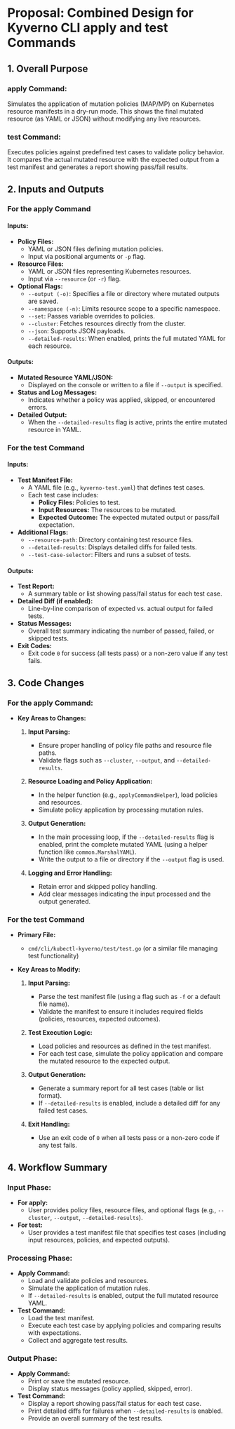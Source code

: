 # Proposal: Combined Design for Kyverno CLI apply and test Commands

## 1. Overall Purpose

### apply Command:
Simulates the application of mutation policies (MAP/MP) on Kubernetes resource manifests in a dry-run mode. This shows the final mutated resource (as YAML or JSON) without modifying any live resources.

### test Command:
Executes policies against predefined test cases to validate policy behavior. It compares the actual mutated resource with the expected output from a test manifest and generates a report showing pass/fail results.

## 2. Inputs and Outputs

### For the apply Command

#### Inputs:
- **Policy Files:**
  - YAML or JSON files defining mutation policies.
  - Input via positional arguments or `-p` flag.
- **Resource Files:**
  - YAML or JSON files representing Kubernetes resources.
  - Input via `--resource` (or `-r`) flag.
- **Optional Flags:**
  - `--output (-o)`: Specifies a file or directory where mutated outputs are saved.
  - `--namespace (-n)`: Limits resource scope to a specific namespace.
  - `--set`: Passes variable overrides to policies.
  - `--cluster`: Fetches resources directly from the cluster.
  - `--json`: Supports JSON payloads.
  - `--detailed-results`: When enabled, prints the full mutated YAML for each resource.

#### Outputs:
- **Mutated Resource YAML/JSON:**
  - Displayed on the console or written to a file if `--output` is specified.
- **Status and Log Messages:**
  - Indicates whether a policy was applied, skipped, or encountered errors.
- **Detailed Output:**
  - When the `--detailed-results` flag is active, prints the entire mutated resource in YAML.

### For the test Command

#### Inputs:
- **Test Manifest File:**
  - A YAML file (e.g., `kyverno-test.yaml`) that defines test cases.
  - Each test case includes:
    - **Policy Files:** Policies to test.
    - **Input Resources:** The resources to be mutated.
    - **Expected Outcome:** The expected mutated output or pass/fail expectation.
- **Additional Flags:**
  - `--resource-path`: Directory containing test resource files.
  - `--detailed-results`: Displays detailed diffs for failed tests.
  - `--test-case-selector`: Filters and runs a subset of tests.

#### Outputs:
- **Test Report:**
  - A summary table or list showing pass/fail status for each test case.
- **Detailed Diff (if enabled):**
  - Line-by-line comparison of expected vs. actual output for failed tests.
- **Status Messages:**
  - Overall test summary indicating the number of passed, failed, or skipped tests.
- **Exit Codes:**
  - Exit code `0` for success (all tests pass) or a non-zero value if any test fails.

## 3. Code Changes

### For the apply Command:

- **Key Areas to Changes:**

  1. **Input Parsing:**
     - Ensure proper handling of policy file paths and resource file paths.
     - Validate flags such as `--cluster`, `--output`, and `--detailed-results`.

  2. **Resource Loading and Policy Application:**
     - In the helper function (e.g., `applyCommandHelper`), load policies and resources.
     - Simulate policy application by processing mutation rules.

  3. **Output Generation:**
     - In the main processing loop, if the `--detailed-results` flag is enabled, print the complete mutated YAML (using a helper function like `common.MarshalYAML`).
     - Write the output to a file or directory if the `--output` flag is used.

  4. **Logging and Error Handling:**
     - Retain error and skipped policy handling.
     - Add clear messages indicating the input processed and the output generated.

### For the test Command

- **Primary File:**
  - `cmd/cli/kubectl-kyverno/test/test.go` (or a similar file managing test functionality)

- **Key Areas to Modify:**

  1. **Input Parsing:**
     - Parse the test manifest file (using a flag such as `-f` or a default file name).
     - Validate the manifest to ensure it includes required fields (policies, resources, expected outcomes).

  2. **Test Execution Logic:**
     - Load policies and resources as defined in the test manifest.
     - For each test case, simulate the policy application and compare the mutated resource to the expected output.

  3. **Output Generation:**
     - Generate a summary report for all test cases (table or list format).
     - If `--detailed-results` is enabled, include a detailed diff for any failed test cases.

  4. **Exit Handling:**
     - Use an exit code of `0` when all tests pass or a non-zero code if any test fails.

## 4. Workflow Summary

### Input Phase:
- **For apply:**
  - User provides policy files, resource files, and optional flags (e.g., `--cluster`, `--output`, `--detailed-results`).
- **For test:**
  - User provides a test manifest file that specifies test cases (including input resources, policies, and expected outputs).

### Processing Phase:
- **Apply Command:**
  - Load and validate policies and resources.
  - Simulate the application of mutation rules.
  - If `--detailed-results` is enabled, output the full mutated resource YAML.
- **Test Command:**
  - Load the test manifest.
  - Execute each test case by applying policies and comparing results with expectations.
  - Collect and aggregate test results.

### Output Phase:
- **Apply Command:**
  - Print or save the mutated resource.
  - Display status messages (policy applied, skipped, error).
- **Test Command:**
  - Display a report showing pass/fail status for each test case.
  - Print detailed diffs for failures when `--detailed-results` is enabled.
  - Provide an overall summary of the test results.
